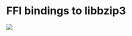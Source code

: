 # FFI bindings to libbzip3

[![](https://img.shields.io/crates/v/libbzip3-sys)](https://crates.io/crates/libbzip3-sys)